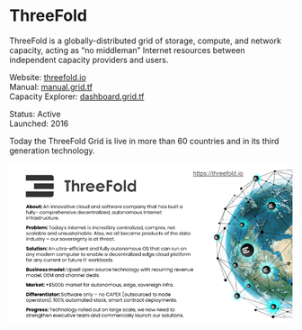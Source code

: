 # ThreeFold

ThreeFold is a globally-distributed grid of storage, compute, and network capacity, acting as “no middleman” Internet resources between independent capacity providers and users.

Website: [threefold.io](https://threefold.io)<br/>
Manual: [manual.grid.tf](https://manual.grid.tf)<br/>
Capacity Explorer: [dashboard.grid.tf](https://dashboard.grid.tf/explorer/statistics)

Status: Active<br/>
Launched: 2016

Today the ThreeFold Grid is live in more than 60 countries and in its third generation technology.

![alt_text](img/threefold1.png)